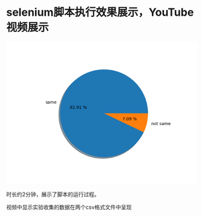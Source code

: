 # selenium脚本执行效果展示，YouTube视频展示


[![链接正确性检测运行结果](https://github.com/purplewall1206/SAT-HOMEWORK/blob/master/%E4%B8%8B%E5%8D%8A%E5%AD%A6%E6%9C%9F%E4%BD%9C%E4%B8%9A/images/compatibility.png)](https://youtu.be/qyykhh-YcWE)


时长约2分钟，展示了脚本的运行过程。

视频中显示实验收集的数据在两个csv格式文件中呈现